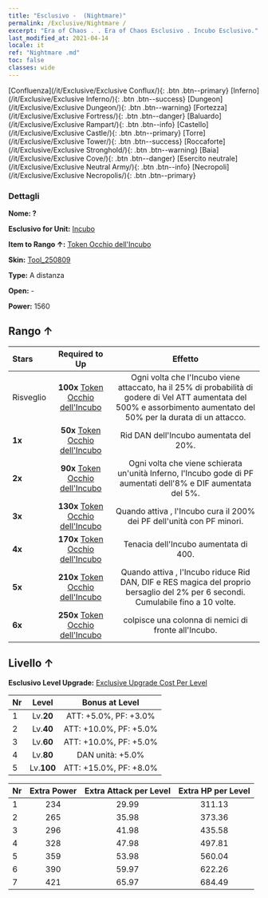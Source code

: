 ```yaml
---
title: "Esclusivo -  (Nightmare)"
permalink: /Exclusive/Nightmare /
excerpt: "Era of Chaos . . Era of Chaos Esclusivo . Incubo Esclusivo."
last_modified_at: 2021-04-14
locale: it
ref: "Nightmare .md"
toc: false
classes: wide
---
```

 [Confluenza](/it/Exclusive/Exclusive Conflux/){: .btn .btn--primary} [Inferno](/it/Exclusive/Exclusive Inferno/){: .btn .btn--success} [Dungeon](/it/Exclusive/Exclusive Dungeon/){: .btn .btn--warning} [Fortezza](/it/Exclusive/Exclusive Fortress/){: .btn .btn--danger} [Baluardo](/it/Exclusive/Exclusive Rampart/){: .btn .btn--info} [Castello](/it/Exclusive/Exclusive Castle/){: .btn .btn--primary} [Torre](/it/Exclusive/Exclusive Tower/){: .btn .btn--success} [Roccaforte](/it/Exclusive/Exclusive Stronghold/){: .btn .btn--warning} [Baia](/it/Exclusive/Exclusive Cove/){: .btn .btn--danger} [Esercito neutrale](/it/Exclusive/Exclusive Neutral Army/){: .btn .btn--info} [Necropoli](/it/Exclusive/Exclusive Necropolis/){: .btn .btn--primary} 

### Dettagli
 **Nome: ?** 

 **Esclusivo for Unit:** [Incubo](/it/units/Nightmare/) 

 **Item to Rango ↑:** [Token Occhio dell'Incubo](/it/Items/con_985/)

 **Skin:** [Tool_250809](/it/Items/con_653/)

 **Type:** A distanza

 **Open:** -

 **Power:** 1560

## Rango ↑

  |     Stars    |  Required to Up | Effetto |
  |:-------------|:---------------:|:---------------:|
  |  Risveglio  | **100x** [Token Occhio dell'Incubo](/it/Items/con_985/) | <Senza lasciare traccia> Ogni volta che l'Incubo viene attaccato, ha il 25% di probabilità di godere di Vel ATT aumentata del 500% e assorbimento aumentato del 50% per la durata di un attacco. |
  | **1x** <i class="fas fa-star"/> | **50x** [Token Occhio dell'Incubo](/it/Items/con_985/) | Rid DAN dell'Incubo aumentata del 20%. |
  | **2x** <i class="fas fa-star"/> | **90x** [Token Occhio dell'Incubo](/it/Items/con_985/) | Ogni volta che viene schierata un'unità Inferno, l'Incubo gode di PF aumentati dell'8% e DIF aumentata del 5%. |
  | **3x** <i class="fas fa-star"/> | **130x** [Token Occhio dell'Incubo](/it/Items/con_985/) | <Guarigione onirica> Quando attiva <Senza lasciare traccia>, l'Incubo cura il 200% dei PF dell'unità con PF minori. |
  | **4x** <i class="fas fa-star"/> | **170x** [Token Occhio dell'Incubo](/it/Items/con_985/) | Tenacia dell'Incubo aumentata di 400. |
  | **5x** <i class="fas fa-star"/> | **210x** [Token Occhio dell'Incubo](/it/Items/con_985/) | <Pasto onirico> Quando attiva <Senza lasciare traccia>, l'Incubo riduce Rid DAN, DIF e RES magica del proprio bersaglio del 2% per 6 secondi. Cumulabile fino a 10 volte. |
  | **6x** <i class="fas fa-star"/> | **250x** [Token Occhio dell'Incubo](/it/Items/con_985/) | <Panorama infernale> <Pasto onirico> colpisce una colonna di nemici di fronte all'Incubo. |


## Livello ↑
 **Esclusivo Level Upgrade:** [Exclusive Upgrade Cost Per Level](/Exclusive/ExclusiveUpgradeCostPerLevel/)

  |  Nr  |   Level  | Bonus at Level |
  |:-----|:--------:|:--------------:|
  | 1 | Lv.**20** | ATT: +5.0%, PF: +3.0% |
  | 2 | Lv.**40** | ATT: +10.0%, PF: +5.0% |
  | 3 | Lv.**60** | ATT: +10.0%, PF: +5.0% |
  | 4 | Lv.**80** | DAN unità: +5.0% |
  | 5 | Lv.**100** | ATT: +15.0%, PF: +8.0% |


  |  Nr  |  Extra Power | Extra Attack per Level | Extra HP per Level |
  |:-----|:--------:|:--------:|:--------:|
  | 1 | 234 | 29.99 | 311.13 |
  | 2 | 265 | 35.98 | 373.36 |
  | 3 | 296 | 41.98 | 435.58 |
  | 4 | 328 | 47.98 | 497.81 |
  | 5 | 359 | 53.98 | 560.04 |
  | 6 | 390 | 59.97 | 622.26 |
  | 7 | 421 | 65.97 | 684.49 |


